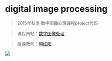 # digital image processing

> 2015年秋季 数字图像处理课程project代码

> 课程网站：[数字图像处理][]

> 授课教师：[朝红阳]

[数字图像处理]: http://www.scholat.com/course/SysuDIP
[朝红阳]: http://ss.sysu.edu.cn/~chhy/

![](http://ww3.sinaimg.cn/large/ed796d65gw1exf5k7w2gkj21hs0negom.jpg)


